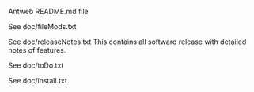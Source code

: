 Antweb README.md file



See doc/fileMods.txt

See doc/releaseNotes.txt
     This contains all softward release with detailed notes of features.

See doc/toDo.txt

See doc/install.txt